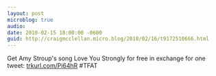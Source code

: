 ```yaml
---
layout: post
microblog: true
audio: 
date: 2010-02-15 18:00:00 -0600
guid: http://craigmcclellan.micro.blog/2010/02/16/t9172510666.html
---
```

Get Amy Stroup's song Love You Strongly for free in exchange for one tweet:  [trkurl.com/Pi64hR](http://trkurl.com/Pi64hR) #TFAT
